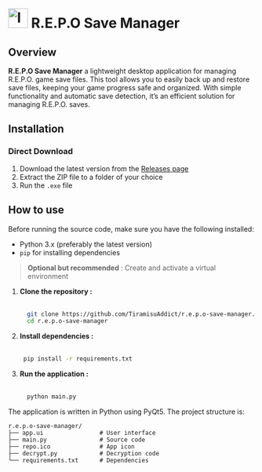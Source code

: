 # <img src="https://cdn2.steamgriddb.com/icon/8ddd389dc325faeb9e252d331df22b72/32/256x256.png" alt="Icon" width="40" > R.E.P.O Save Manager

## Overview

**R.E.P.O Save Manager** a lightweight desktop application for managing R.E.P.O. game save files. This tool allows you to easily back up and restore save files, keeping your game progress safe and organized. With simple functionality and automatic save detection, it’s an efficient solution for managing R.E.P.O. saves.

## Installation

### Direct Download

1. Download the latest version from the [Releases page](https://github.com/TiramisuAddict/r.e.p.o-save-manager/releases)
2. Extract the ZIP file to a folder of your choice
3. Run the `.exe` file

## How to use

Before running the source code, make sure you have the following installed:
  - Python 3.x (preferably the latest version)
  - `pip` for installing dependencies
> **Optional but recommended** : Create and activate a virtual environment

1. **Clone the repository :** <br><br>
   ```sh
     git clone https://github.com/TiramisuAddict/r.e.p.o-save-manager.git
     cd r.e.p.o-save-manager
   ```
3. **Install dependencies :**<br><br>
   ```sh
    pip install -r requirements.txt
   ```
4. **Run the application :**<br><br>
   ```sh
     python main.py
   ```
The application is written in Python using PyQt5. The project structure is:

```
r.e.p.o-save-manager/
├── app.ui                # User interface
├── main.py               # Source code
├── repo.ico              # App icon
├── decrypt.py            # Decryption code
└── requirements.txt      # Dependencies
```
